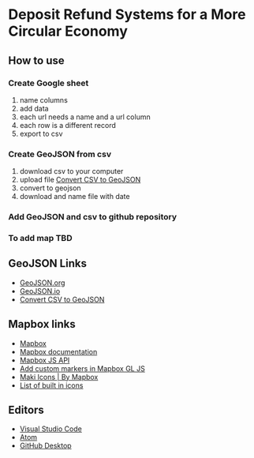 # Deposit Refund Systems for a More Circular Economy


## How to use

### Create Google sheet
1. name columns
1. add data
1. each url needs a name and a url column
1. each row is a different record
1. export to csv

### Create GeoJSON from csv
1. download csv to your computer
1. upload file [Convert CSV to GeoJSON](http://convertcsv.com/csv-to-geojson.htm)
1. convert to geojson
1. download and name file with date

### Add GeoJSON and csv to github repository

### To add map TBD

## GeoJSON Links
* [GeoJSON.org](http://geojson.org/)
* [GeoJSON.io](http://geojson.io)
* [Convert CSV to GeoJSON](http://convertcsv.com/csv-to-geojson.htm)

## Mapbox links
* [Mapbox](https://www.mapbox.com/)
* [Mapbox documentation](https://docs.mapbox.com/)
* [Mapbox JS API](https://docs.mapbox.com/mapbox.js/api/v3.2.1/)
* [Add custom markers in Mapbox GL JS](https://docs.mapbox.com/help/tutorials/custom-markers-gl-js/)
* [Maki Icons | By Mapbox](https://www.mapbox.com/maki-icons/)
* [List of built in icons](https://gis.stackexchange.com/questions/219241/list-of-available-marker-symbols)

## Editors
* [Visual Studio Code](https://code.visualstudio.com/)
* [Atom](https://atom.io/)
* [GitHub Desktop](https://desktop.github.com/)
